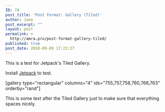 ```yaml
---
ID: 74
post_title: 'Post Format: Gallery (Tiled)'
author: Jane
post_excerpt: ""
layout: post
permalink: >
  http://amra.pro/post-format-gallery-tiled/
published: true
post_date: 2010-09-09 17:23:27
---
```

This is a test for Jetpack's Tiled Gallery.

Install <a title="Jetpack for WordPress" href="https://wordpress.org/plugins/jetpack/" target="_blank">Jetpack</a> to test.

[gallery type="rectangular" columns="4" ids="755,757,758,760,766,763" orderby="rand"]

This is some text after the Tiled Gallery just to make sure that everything spaces nicely.